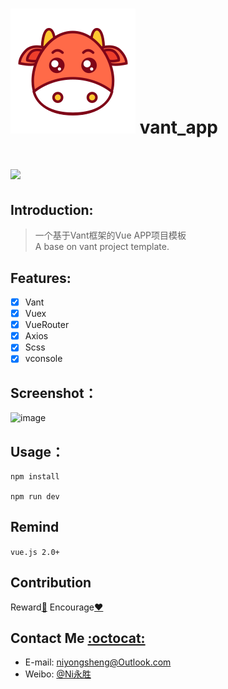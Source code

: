 ![(logo)](https://github.com/niyongsheng/vant_app/blob/main/logo.png?raw=true)
vant_app
===
[![](https://img.shields.io/badge/license-MIT-blue.svg)](https://github.com/niyongsheng/vant_app/blob/master/LICENSE)
===

## Introduction:
> 一个基于Vant框架的Vue APP项目模板<br>
> A base on vant project template.

## Features:
- [x] Vant
- [x] Vuex
- [x] VueRouter
- [x] Axios
- [x] Scss
- [x] vconsole

## Screenshot：
![image](https://github.com/niyongsheng/niyongsheng.github.io/blob/master/Document/vant_app_screenshot.git)

## Usage：
```node
npm install

npm run dev
```

## Remind
 `vue.js 2.0+`<br>

## Contribution
Reward[:lollipop:](https://github.com/niyongsheng/niyongsheng.github.io/blob/master/Beg/README.md)  Encourage[:heart:](https://github.com/niyongsheng/vant_app/stargazers)

## Contact Me [:octocat:](https://niyongsheng.github.io)
* E-mail: niyongsheng@Outlook.com
* Weibo: [@Ni永胜](https://weibo.com/u/7317805089)
